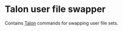 # Talon user file swapper

Contains [Talon](https://talonvoice.com/) commands for swapping user file sets.
